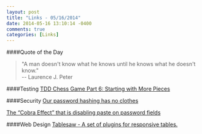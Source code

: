 ```yaml
---
layout: post
title: "Links - 05/16/2014"
date: 2014-05-16 13:10:14 -0400
comments: true
categories: [Links]
---
```


####Quote of the Day
<blockquote>"A man doesn't know what he knows until he knows what he doesn't know."<br>
-- Laurence J. Peter
</blockquote>

####Testing
[TDD Chess Game Part 6: Starting with More Pieces](http://www.daedtech.com/tdd-chess-game-part-6-starting-with-more-pieces)

####Security
[Our password hashing has no clothes](http://www.troyhunt.com/2012/06/our-password-hashing-has-no-clothes.html)

[The “Cobra Effect” that is disabling paste on password fields](http://www.troyhunt.com/2014/05/the-cobra-effect-that-is-disabling.html)

####Web Design
[Tablesaw - A set of plugins for responsive tables.](https://github.com/filamentgroup/tablesaw)
